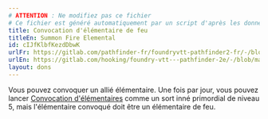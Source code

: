 ```yaml
---
# ATTENTION : Ne modifiez pas ce fichier
# Ce fichier est généré automatiquement par un script d'après les données du module Foundry VTT officiel et de sa traduction
title: Convocation d'élémentaire de feu
titleEn: Summon Fire Elemental
id: cIJfKlbfKezdDbwK
urlFr: https://gitlab.com/pathfinder-fr/foundryvtt-pathfinder2-fr/-/blob/master/data/feats/cIJfKlbfKezdDbwK.htm
urlEn: https://gitlab.com/hooking/foundry-vtt---pathfinder-2e/-/blob/master/packs/data/feats.db/summon-fire-elemental.json
layout: dons
---
```

Vous pouvez convoquer un allié élémentaire. Une fois par jour, vous pouvez lancer [Convocation d'élémentaires](../sorts/convocation-d-élémentaire.md) comme un sort inné primordial de niveau 5, mais l'élémentaire convoqué doit être un élémentaire de feu.
